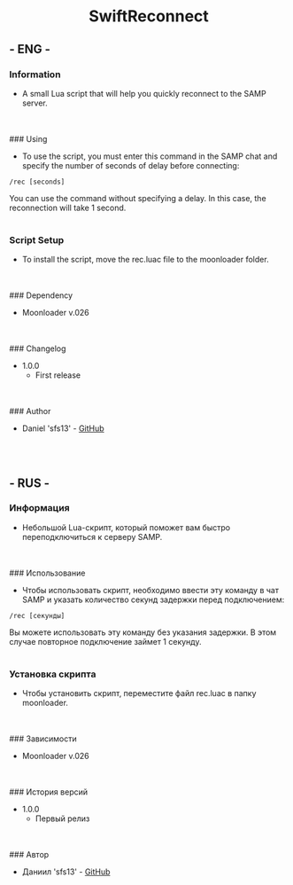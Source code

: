 <h1 align="center">SwiftReconnect</h1>

## - ENG -

### Information

- A small Lua script that will help you quickly reconnect to the SAMP server.
<br/>
<br/>
### Using

- To use the script, you must enter this command in the SAMP chat and specify the number of seconds of delay before connecting:

```
/rec [seconds]
```

You can use the command without specifying a delay. In this case, the reconnection will take 1 second.
<br/>
<br/>
### Script Setup

- To install the script, move the rec.luac file to the moonloader folder.
<br/>
<br/>
### Dependency

- Moonloader v.026
<br/>
<br/>
### Changelog

- 1.0.0
  - First release
<br/>
<br/>
### Author

- Daniel 'sfs13' - <a href="https://github.com/sfs13">GitHub</a>

<br/>
<br/>

## - RUS -

### Информация

- Небольшой Lua-скрипт, который поможет вам быстро переподключиться к серверу SAMP.
<br/>
<br/>
### Использование

- Чтобы использовать скрипт, необходимо ввести эту команду в чат SAMP и указать количество секунд задержки перед подключением:

```
/rec [секунды]
```

Вы можете использовать эту команду без указания задержки. В этом случае повторное подключение займет 1 секунду.
<br/>
<br/>
### Установка скрипта

- Чтобы установить скрипт, переместите файл rec.luac в папку moonloader.
<br/>
<br/>
### Зависимости

- Moonloader v.026
<br/>
<br/>
### История версий

- 1.0.0
  - Первый релиз
<br/>
<br/>
### Автор

- Даниил 'sfs13' - <a href="https://github.com/sfs13">GitHub</a>

<br/>
